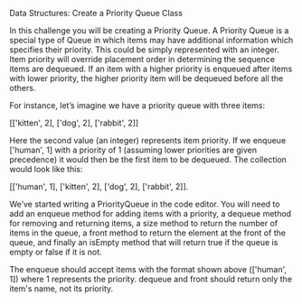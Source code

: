 Data Structures: Create a Priority Queue Class



In this challenge you will be creating a Priority Queue. A Priority Queue is a special type of Queue in which items may have additional information which specifies their priority. This could be simply represented with an integer. Item priority will override placement order in determining the sequence items are dequeued. If an item with a higher priority is enqueued after items with lower priority, the higher priority item will be dequeued before all the others.

For instance, let’s imagine we have a priority queue with three items:

[['kitten', 2], ['dog', 2], ['rabbit', 2]]

Here the second value (an integer) represents item priority. If we enqueue ['human', 1] with a priority of 1 (assuming lower priorities are given precedence) it would then be the first item to be dequeued. The collection would look like this:

[['human', 1], ['kitten', 2], ['dog', 2], ['rabbit', 2]].

We’ve started writing a PriorityQueue in the code editor. You will need to add an enqueue method for adding items with a priority, a dequeue method for removing and returning items, a size method to return the number of items in the queue, a front method to return the element at the front of the queue, and finally an isEmpty method that will return true if the queue is empty or false if it is not.

The enqueue should accept items with the format shown above (['human', 1]) where 1 represents the priority. dequeue and front should return only the item's name, not its priority.

